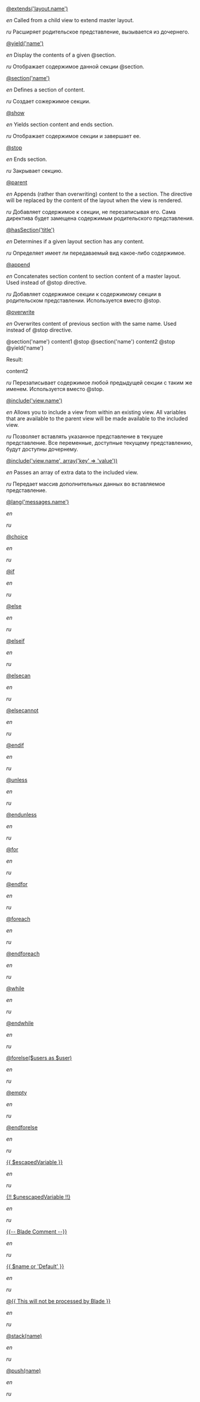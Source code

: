 [@extends('layout.name')](https://laravel.com/docs/master/blade#extending-a-layout)

*en* Called from a child view to extend master layout.

*ru* Расширяет родительское представление, вызывается из дочернего.
 
[@yield('name')](https://laravel.com/docs/master/blade#defining-a-layout)

*en* Display the contents of a given @section.

*ru* Отображает содержимое данной секции @section.

[@section('name')](https://laravel.com/docs/master/blade#defining-a-layout)

*en* Defines a section of content.

*ru* Создает сожержимое секции. 

[@show](https://laravel.com/docs/master/blade#defining-a-layout)

*en* Yields section content and ends section.

*ru* Отображает содержимое секции и завершает ее.

[@stop](https://laravel.com/docs/5.0/templates#blade-templating)

*en* Ends section.

*ru* Закрывает секцию.

[@parent](https://laravel.com/docs/master/blade#extending-a-layout)

*en* Appends (rather than overwriting) content to the a section. The directive will be replaced by the content of the layout when the view is rendered.

*ru* Добавляет содержимое к секции, не перезаписывая его. Сама директива будет замещена содержимым родительского представления.

[@hasSection('title')](https://laravel.com/docs/master/blade#control-structures)

*en* Determines if a given layout section has any content.

*ru* Определяет имеет ли передаваемый вид какое-либо содержимое.

[@append](append)

*en* Concatenates section content to section content of a master layout. Used instead of @stop directive.

*ru* Добавляет содержимое секции к содержимому секции в родительском представлении. Используется вместо @stop.

[@overwrite](overwrite)

*en* Overwrites content of previous section with the same name. Used instead of @stop directive.

@section('name')
   content1
@stop
@section('name')
   content2
@stop
@yield('name')

Result:

content2

*ru* Перезаписывает содержимое любой предыдущей секции с таким же именем. Используется вместо @stop.

[@include('view.name')](https://laravel.com/docs/master/blade#control-structures)

*en* Allows you to include a view from within an existing view. All variables that are available to the parent view will be made available to the included view.

*ru* Позволяет вставлять указанное представление в текущее представление. Все переменные, доступные текущему представлению, будут доступны дочернему.

[@include('view.name', array('key' => 'value'))](https://laravel.com/docs/master/blade#control-structures)

*en* Passes an array of extra data to the included view.

*ru* Передает массив дополнительных данных во вставляемое представление.

[@lang('messages.name')](lang)

*en*

*ru*

[@choice](choice)

*en*

*ru*

[@if](https://laravel.com/docs/5.2/blade#control-structures)

*en*

*ru*

[@else](https://laravel.com/docs/5.2/blade#control-structures)

*en*

*ru*

[@elseif](https://laravel.com/docs/5.2/blade#control-structures)

*en*

*ru*

[@elsecan]()

*en*

*ru*

[@elsecannot]()

*en*

*ru*

[@endif](https://laravel.com/docs/5.2/blade#control-structures)

*en*

*ru*

[@unless](unless)

*en*

*ru*

[@endunless](endunless)

*en*

*ru*

[@for](for)

*en*

*ru*

[@endfor](endfor)

*en*

*ru*

[@foreach](foreach)

*en*

*ru*

[@endforeach](endforeach)

*en*

*ru*

[@while](while)

*en*

*ru*

[@endwhile](endwhile)

*en*

*ru*

[@forelse($users as $user)](forelse)

*en*

*ru*

[@empty](empty)

*en*

*ru*

[@endforelse](endforelse)

*en*

*ru*

[{{ $escapedVariable }}](escaped)

*en*

*ru*

[{!! $unescapedVariable !!}](unescaped)

*en*

*ru*

[{{-- Blade Comment --}}](comment)

*en*

*ru*

[{{ $name or 'Default' }}](or)

*en*

*ru*

[@{{ This will not be processed by Blade }}](notprocessed)

*en*

*ru*

[@stack(name)](stack)

*en*

*ru*

[@push(name)](push)

*en*

*ru*
